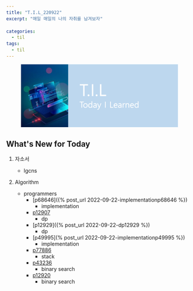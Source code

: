 ```yaml
---
title: "T.I.L_220922"
excerpt: "매일 매일의 나의 자취를 남겨보자"

categories:
  - til
tags:
  - til
---
```

<figure>
    <img src="/assets/images/til_image.png">
</figure>

## What's New for Today   
1. 자소서
    - lgcns

2. Algorithm
    - programmers
        - [p68646]({% post_url 2022-09-22-implementationp68646 %})
            - implementation
        - [p12907](https://school.programmers.co.kr/learn/courses/30/lessons/12907)
            - dp
        - [p12929]({% post_url 2022-09-22-dp12929 %})
            - dp
        - [p49995](% post_url 2022-09-22-implementationp49995 %})
            - implementation
        - [p77886](https://school.programmers.co.kr/learn/courses/30/lessons/77886)
            - stack
        - [p43236](https://school.programmers.co.kr/learn/courses/30/lessons/43236)
            - binary search
        - [p12920](https://school.programmers.co.kr/learn/courses/30/lessons/12920)
            - binary search


  




